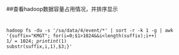 ##查看hadoop数据容量占用情况，并排序显示
<code>

hadoop fs -du -s '/sa/data/4/event/*' | sort -r -k 1 -g | awk '{suffix="KMGT"; for(i=0;$1>1024&&i<length(suffix);i++) $1/=1024; print int($1) substr(suffix,i,1),$3;}'

</code>
